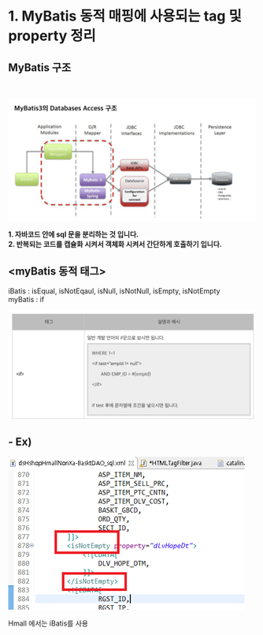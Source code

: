 # 1. MyBatis 동적 매핑에 사용되는 tag 및 property 정리

## MyBatis 구조
<br>

![main_img11](./img/main_img11.png)

**1. 자바코드 안에 sql 문을 분리하는 것 입니다.** <br>
**2. 반복되는 코드를 캡슐화 시켜서 객체화 시켜서 간단하게 호출하기 입니다.<br>**





## <myBatis 동적 태그>

iBatis : isEqual, isNotEqaul, isNull, isNotNull, isEmpty, isNotEmpty <br>
myBatis : if

![main_img12](./img/main_img12.png)

##   - Ex)

![main_img13](./img/main_img13.png)

Hmall 에서는 iBatis를 사용

<br>
<br>
<br>
<br>